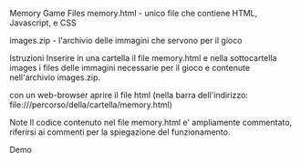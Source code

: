 Memory Game
Files
memory.html - unico file che contiene HTML, Javascript, e CSS

images.zip - l'archivio delle immagini che servono per il gioco

Istruzioni
Inserire in una cartella il file memory.html e nella sottocartella images i files delle immagini necessarie per il gioco e contenute nell'archivio images.zip.

con un web-browser aprire il file html (nella barra dell'indirizzo: file:///percorso/della/cartella/memory.html)

Note
Il codice contenuto nel file memory.html e' ampliamente commentato, riferirsi ai commenti per la spiegazione del funzionamento.

Demo
